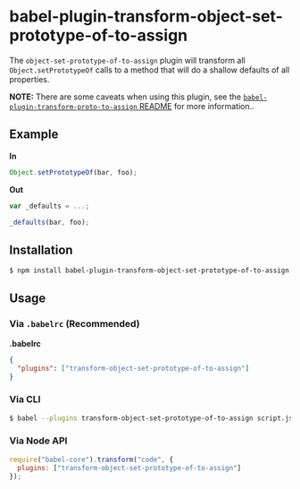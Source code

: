# babel-plugin-transform-object-set-prototype-of-to-assign


The `object-set-prototype-of-to-assign` plugin will transform all `Object.setPrototypeOf` calls to a method that will do a shallow defaults of all properties.

**NOTE:** There are some caveats when using this plugin, see the [`babel-plugin-transform-proto-to-assign` README](https://github.com/babel-plugins/babel-plugin-transform-proto-to-assign) for more information..

## Example

**In**

```javascript
Object.setPrototypeOf(bar, foo);
```

**Out**

```javascript
var _defaults = ...;

_defaults(bar, foo);
```

## Installation

```sh
$ npm install babel-plugin-transform-object-set-prototype-of-to-assign
```

## Usage

### Via `.babelrc` (Recommended)

**.babelrc**

```json
{
  "plugins": ["transform-object-set-prototype-of-to-assign"]
}
```

### Via CLI

```sh
$ babel --plugins transform-object-set-prototype-of-to-assign script.js
```

### Via Node API

```javascript
require("babel-core").transform("code", {
  plugins: ["transform-object-set-prototype-of-to-assign"]
});
```
